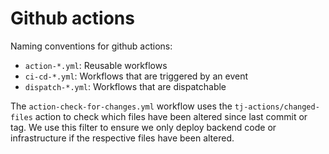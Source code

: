# Github actions

Naming conventions for github actions:
- `action-*.yml`: Reusable workflows
- `ci-cd-*.yml`: Workflows that are triggered by an event
- `dispatch-*.yml`: Workflows that are dispatchable

The `action-check-for-changes.yml` workflow uses the `tj-actions/changed-files` action to check which files have been altered since last commit or tag. We use this filter to ensure we only deploy backend code or infrastructure if the respective files have been altered. 
